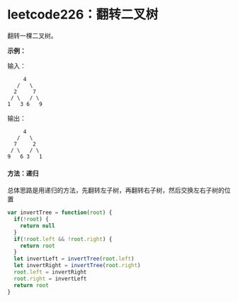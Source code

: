 # leetcode226：翻转二叉树

翻转一棵二叉树。

**示例：**

输入：

```
     4
   /   \
  2     7
 / \   / \
1   3 6   9
```

输出：

```
     4
   /   \
  7     2
 / \   / \
9   6 3   1
```

#### 方法：递归

总体思路是用递归的方法，先翻转左子树，再翻转右子树，然后交换左右子树的位置

```javascript
var invertTree = function(root) {
  if(!root) {
    return null
  } 
  if(!root.left && !root.right) {
    return root
  }
  let invertLeft = invertTree(root.left)
  let invertRight = invertTree(root.right)
  root.left = invertRight
  root.right = invertLeft
  return root
}
```

